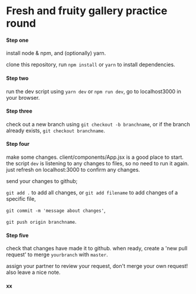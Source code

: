 # Fresh and fruity gallery practice round

#### Step one
install node & npm, and (optionally) yarn. 

clone this repository, run `npm install` or `yarn` to install dependencies.

#### Step two
run the dev script using `yarn dev` or `npm run dev`, go to localhost3000 in your browser.

#### Step three
check out a new branch using `git checkout -b branchname`, or if the branch already exists, `git checkout branchname`.

#### Step four 
make some changes. client/components/App.jsx is a good place to start.
the script `dev` is listening to any changes to files, so no need to run it again. just refresh on localhost:3000 to confirm any changes. 


send your changes to github;

`git add .` to add all changes, or `git add filename` to add changes of a specific file,

`git commit -m 'message about changes'`,

`git push origin branchname`.

#### Step five
check that changes have made it to github. when ready, create a 'new pull request' to merge `yourbranch` with `master`. 

assign your partner to review your request, don't merge your own request! also leave a nice note. 

#### xx
